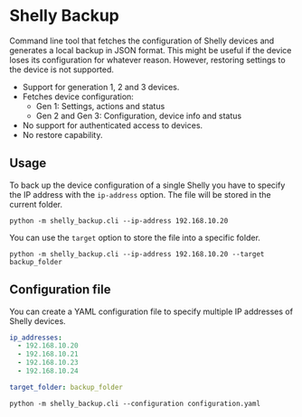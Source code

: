 # Shelly Backup

Command line tool that fetches the configuration of Shelly devices and generates a local backup in JSON format.
This might be useful if the device loses its configuration for whatever reason. However, restoring settings to the
device is not supported.

* Support for generation 1, 2 and 3 devices.
* Fetches device configuration:
  * Gen 1: Settings, actions and status
  * Gen 2 and Gen 3: Configuration, device info and status
* No support for authenticated access to devices.
* No restore capability.

## Usage

To back up the device configuration of a single Shelly you have to specify the IP address with the `ip-address` option.
The file will be stored in the current folder.
```commandline
python -m shelly_backup.cli --ip-address 192.168.10.20
```

You can use the `target` option to store the file into a specific folder.
```commandline
python -m shelly_backup.cli --ip-address 192.168.10.20 --target backup_folder
```

## Configuration file

You can create a YAML configuration file to specify multiple IP addresses of Shelly devices.

```yaml
ip_addresses:
  - 192.168.10.20
  - 192.168.10.21
  - 192.168.10.23
  - 192.168.10.24

target_folder: backup_folder
```

```commandline
python -m shelly_backup.cli --configuration configuration.yaml
```
